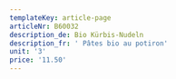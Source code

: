 ```yaml
---
templateKey: article-page
articleNr: B60032
description_de: Bio Kürbis-Nudeln
description_fr: ' Pâtes bio au potiron'
unit: '3'
price: '11.50'
---
```


